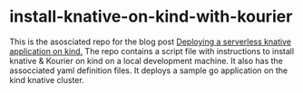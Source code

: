 # install-knative-on-kind-with-kourier

This is the asosciated repo for the blog post [Deploying a serverless knative application on kind.](https://pradeepl.com/blog/kubernetes/deploying-a-serverless-knative-application-on-kind/)
The repo contains a script file with instructions to install knative & Kourier on kind on a local development machine. It also has the assocciated yaml definition files. It deploys a sample go application on the kind knative cluster. 
